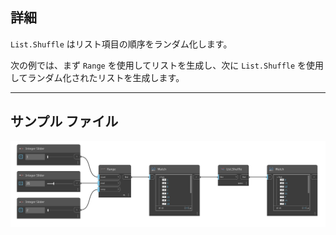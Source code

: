 ## 詳細
`List.Shuffle` はリスト項目の順序をランダム化します。

次の例では、まず `Range` を使用してリストを生成し、次に `List.Shuffle` を使用してランダム化されたリストを生成します。
___
## サンプル ファイル

![List.Shuffle](./DSCore.List.Shuffle(list)_img.jpg)
